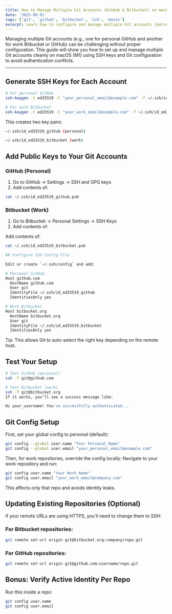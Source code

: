 ```yaml
---
title: How to Manage Multiple Git Accounts (GitHub & Bitbucket) on macOS
date: '2025-08-01'
tags: ['git', 'github', 'bitbucket', 'ssh', 'macos']
excerpt: Learn how to configure and manage multiple Git accounts (personal and work) on your M1 Mac using SSH keys and Git configuration.
---
```


Managing multiple Git accounts (e.g., one for personal GitHub and another for work Bitbucket or GitHub) can be challenging without proper configuration. This guide will show you how to set up and manage multiple Git accounts cleanly on macOS (M1) using SSH keys and Git configuration to avoid authentication conflicts.

---

## Generate SSH Keys for Each Account

```sh
# For personal GitHub
ssh-keygen -t ed25519 -C "your_personal_email@example.com" -f ~/.ssh/id_ed25519_github

# For work Bitbucket
ssh-keygen -t ed25519 -C "your_work_email@example.com" -f ~/.ssh/id_ed25519_bitbucket
```

This creates two key pairs:

```sh
~/.ssh/id_ed25519_github (personal)

~/.ssh/id_ed25519_bitbucket (work)
```

## Add Public Keys to Your Git Accounts

### GitHub (Personal)
1. Go to GitHub → Settings → SSH and GPG keys
2. Add contents of:
```sh
cat ~/.ssh/id_ed25519_github.pub
```

### Bitbucket (Work)
1. Go to Bitbucket → Personal Settings → SSH Keys
2. Add contents of:

Add contents of:

```sh
cat ~/.ssh/id_ed25519_bitbucket.pub

## Configure SSH Config File

Edit or create `~/.ssh/config` and add:
```

```sh
# Personal GitHub
Host github.com
  HostName github.com
  User git
  IdentityFile ~/.ssh/id_ed25519_github
  IdentitiesOnly yes

# Work Bitbucket
Host bitbucket.org
  HostName bitbucket.org
  User git
  IdentityFile ~/.ssh/id_ed25519_bitbucket
  IdentitiesOnly yes
```

Tip: This allows Git to auto-select the right key depending on the remote host.

## Test Your Setup

```sh
# Test GitHub (personal)
ssh -T git@github.com

# Test Bitbucket (work)
ssh -T git@bitbucket.org
If it works, you’ll see a success message like:

Hi your_username! You've successfully authenticated...
```

## Git Config Setup
First, set your global config to personal (default):
```sh
git config --global user.name "Your Personal Name"
git config --global user.email "your_personal_email@example.com"
```

Then, for work repositories, override the config locally:
Navigate to your work repository and run:

```sh
git config user.name "Your Work Name"
git config user.email "your_work_email@company.com"
```

This affects only that repo and avoids identity leaks.

## Updating Existing Repositories (Optional)
If your remote URLs are using HTTPS, you'll need to change them to SSH:

### For Bitbucket repositories:
```sh
git remote set-url origin git@bitbucket.org:company/repo.git
```

### For GitHub repositories:
```sh
git remote set-url origin git@github.com:username/repo.git
```

## Bonus: Verify Active Identity Per Repo
Run this inside a repo:

```sh
git config user.name
git config user.email
```
